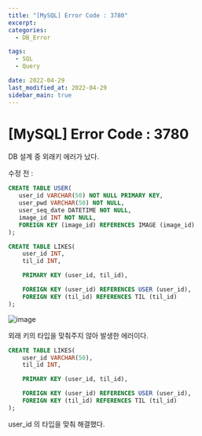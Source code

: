 ```yaml
---
title: "[MySQL] Error Code : 3780"
excerpt:
categories:
  - DB_Error

tags:
  - SQL
  - Query

date: 2022-04-29
last_modified_at: 2022-04-29
sidebar_main: true
---
```


# [MySQL] Error Code : 3780

DB 설계 중 외래키 에러가 났다.

수정 전 :

```sql
CREATE TABLE USER(
   user_id VARCHAR(50) NOT NULL PRIMARY KEY,
   user_pwd VARCHAR(50) NOT NULL,
   user_seq_date DATETIME NOT NULL,
   image_id INT NOT NULL,
   FOREIGN KEY (image_id) REFERENCES IMAGE (image_id)
);

CREATE TABLE LIKES(
	user_id INT,
	til_id INT,

	PRIMARY KEY (user_id, til_id),

	FOREIGN KEY (user_id) REFERENCES USER (user_id),
	FOREIGN KEY (til_id) REFERENCES TIL (til_id)
);
```

![image](https://user-images.githubusercontent.com/31675698/165928058-f4983a13-50b5-4b24-bf26-65c98b7ca077.png)

외래 키의 타입을 맞춰주지 않아 발생한 에러이다.

```sql
CREATE TABLE LIKES(
	user_id VARCHAR(50),
	til_id INT,

	PRIMARY KEY (user_id, til_id),

	FOREIGN KEY (user_id) REFERENCES USER (user_id),
	FOREIGN KEY (til_id) REFERENCES TIL (til_id)
);
```

user_id 의 타입을 맞춰 해결했다.
